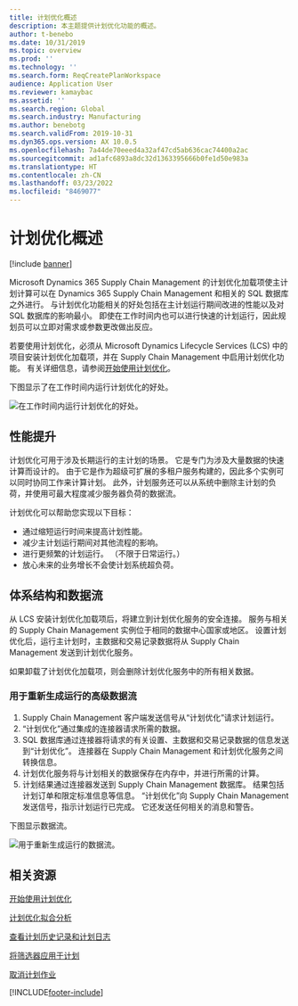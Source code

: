 ```yaml
---
title: 计划优化概述
description: 本主题提供计划优化功能的概述。
author: t-benebo
ms.date: 10/31/2019
ms.topic: overview
ms.prod: ''
ms.technology: ''
ms.search.form: ReqCreatePlanWorkspace
audience: Application User
ms.reviewer: kamaybac
ms.assetid: ''
ms.search.region: Global
ms.search.industry: Manufacturing
ms.author: benebotg
ms.search.validFrom: 2019-10-31
ms.dyn365.ops.version: AX 10.0.5
ms.openlocfilehash: 7a44de70eeed4a32af47cd5ab636cac74400a2ac
ms.sourcegitcommit: ad1afc6893a8dc32d1363395666b0fe1d50e983a
ms.translationtype: HT
ms.contentlocale: zh-CN
ms.lasthandoff: 03/23/2022
ms.locfileid: "8469077"
---
```

# <a name="planning-optimization-overview"></a>计划优化概述

[!include [banner](../../includes/banner.md)]

Microsoft Dynamics 365 Supply Chain Management 的计划优化加载项使主计划计算可以在 Dynamics 365 Supply Chain Management 和相关的 SQL 数据库之外进行。 与计划优化功能相关的好处包括在主计划运行期间改进的性能以及对 SQL 数据库的影响最小。 即使在工作时间内也可以进行快速的计划运行，因此规划员可以立即对需求或参数更改做出反应。

若要使用计划优化，必须从 Microsoft Dynamics Lifecycle Services (LCS) 中的项目安装计划优化加载项，并在 Supply Chain Management 中启用计划优化功能。 有关详细信息，请参阅[开始使用计划优化](get-started.md)。

下图显示了在工作时间内运行计划优化的好处。

![在工作时间内运行计划优化的好处。](media/PlanningOptimization1.png)

## <a name="improved-performance"></a>性能提升

计划优化可用于涉及长期运行的主计划的场景。 它是专门为涉及大量数据的快速计算而设计的。 由于它是作为超级可扩展的多租户服务构建的，因此多个实例可以同时协同工作来计算计划。 此外，计划服务还可以从系统中删除主计划的负荷，并使用可最大程度减少服务器负荷的数据流。

计划优化可以帮助您实现以下目标：

- 通过缩短运行时间来提高计划性能。
- 减少主计划运行期间对其他流程的影响。
- 进行更频繁的计划运行。 （不限于日常运行。）
- 放心未来的业务增长不会使计划系统超负荷。

## <a name="architecture-and-data-flow"></a>体系结构和数据流

从 LCS 安装计划优化加载项后，将建立到计划优化服务的安全连接。 服务与相关的 Supply Chain Management 实例位于相同的数据中心国家或地区。 设置计划优化后，运行主计划时，主数据和交易记录数据将从 Supply Chain Management 发送到计划优化服务。

如果卸载了计划优化加载项，则会删除计划优化服务中的所有相关数据。

### <a name="high-level-data-flow-for-regeneration-runs"></a>用于重新生成运行的高级数据流

1. Supply Chain Management 客户端发送信号从“计划优化”请求计划运行。
2. “计划优化”通过集成的连接器请求所需的数据。
3. SQL 数据库通过连接器将请求的有关设置、主数据和交易记录数据的信息发送到“计划优化”。 连接器在 Supply Chain Management 和计划优化服务之间转换信息。
4. 计划优化服务将与计划相关的数据保存在内存中，并进行所需的计算。
5. 计划结果通过连接器发送到 Supply Chain Management 数据库。 结果包括计划订单和限定标准信息等信息。 “计划优化”向 Supply Chain Management 发送信号，指示计划运行已完成。 它还发送任何相关的消息和警告。

下图显示数据流。

![用于重新生成运行的数据流。](media/PlanningOptimization2.png)

## <a name="related-resources"></a>相关资源

[开始使用计划优化](get-started.md)

[计划优化拟合分析](planning-optimization-fit-analysis.md)

[查看计划历史记录和计划日志](plan-history-logs.md)

[将筛选器应用于计划](plan-filters.md)

[取消计划作业](cancel-planning-job.md)


[!INCLUDE[footer-include](../../../includes/footer-banner.md)]